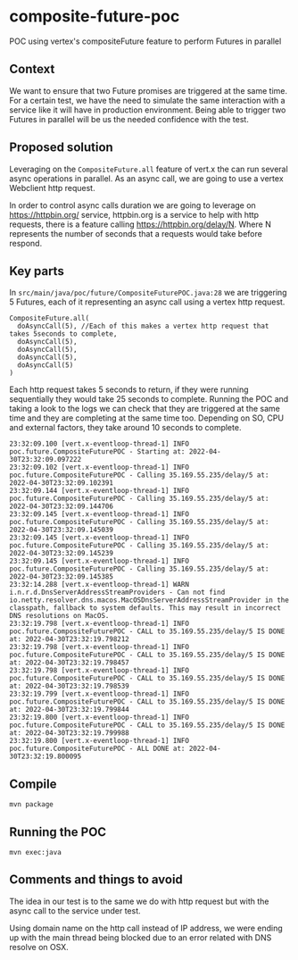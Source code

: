 # composite-future-poc
POC using vertex's compositeFuture feature to perform Futures in parallel

## Context
We want to ensure that two Future promises are triggered at the same time. For a certain test, we have the need to simulate the same interaction with a service like it will have in production environment. Being able to trigger two Futures in parallel will be us the needed confidence with the test.

## Proposed solution 
Leveraging on the `CompositeFuture.all` feature of vert.x the can run several async operations in parallel. 
As an async call, we are going to use a vertex Webclient http request. 

In order to control async calls duration we are going to leverage on https://httpbin.org/ service, httpbin.org is a service to help with http requests, there is a feature calling https://httpbin.org/delay/N. Where N represents the number of seconds that a requests would take before respond.

## Key parts

In `src/main/java/poc/future/CompositeFuturePOC.java:28` we are triggering 5 Futures, each of it representing an async call using a vertex http request. 

    CompositeFuture.all(
      doAsyncCall(5), //Each of this makes a vertex http request that takes 5seconds to complete,
      doAsyncCall(5),
      doAsyncCall(5),
      doAsyncCall(5),
      doAsyncCall(5)
    )

Each http request takes 5 seconds to return, if they were running sequentially they would take 25 seconds to complete. Running the POC and taking a look to the logs we can check that they are triggered at the same time and they are completing at the same time too. 
Depending on SO, CPU and external factors, they take around 10 seconds to complete.
    
    23:32:09.100 [vert.x-eventloop-thread-1] INFO  poc.future.CompositeFuturePOC - Starting at: 2022-04-30T23:32:09.097222
    23:32:09.102 [vert.x-eventloop-thread-1] INFO  poc.future.CompositeFuturePOC - Calling 35.169.55.235/delay/5 at: 2022-04-30T23:32:09.102391
    23:32:09.144 [vert.x-eventloop-thread-1] INFO  poc.future.CompositeFuturePOC - Calling 35.169.55.235/delay/5 at: 2022-04-30T23:32:09.144706
    23:32:09.145 [vert.x-eventloop-thread-1] INFO  poc.future.CompositeFuturePOC - Calling 35.169.55.235/delay/5 at: 2022-04-30T23:32:09.145039
    23:32:09.145 [vert.x-eventloop-thread-1] INFO  poc.future.CompositeFuturePOC - Calling 35.169.55.235/delay/5 at: 2022-04-30T23:32:09.145239
    23:32:09.145 [vert.x-eventloop-thread-1] INFO  poc.future.CompositeFuturePOC - Calling 35.169.55.235/delay/5 at: 2022-04-30T23:32:09.145385
    23:32:14.288 [vert.x-eventloop-thread-1] WARN  i.n.r.d.DnsServerAddressStreamProviders - Can not find io.netty.resolver.dns.macos.MacOSDnsServerAddressStreamProvider in the classpath, fallback to system defaults. This may result in incorrect DNS resolutions on MacOS.
    23:32:19.798 [vert.x-eventloop-thread-1] INFO  poc.future.CompositeFuturePOC - CALL to 35.169.55.235/delay/5 IS DONE  at: 2022-04-30T23:32:19.798212
    23:32:19.798 [vert.x-eventloop-thread-1] INFO  poc.future.CompositeFuturePOC - CALL to 35.169.55.235/delay/5 IS DONE  at: 2022-04-30T23:32:19.798457
    23:32:19.798 [vert.x-eventloop-thread-1] INFO  poc.future.CompositeFuturePOC - CALL to 35.169.55.235/delay/5 IS DONE  at: 2022-04-30T23:32:19.798539
    23:32:19.799 [vert.x-eventloop-thread-1] INFO  poc.future.CompositeFuturePOC - CALL to 35.169.55.235/delay/5 IS DONE  at: 2022-04-30T23:32:19.799844
    23:32:19.800 [vert.x-eventloop-thread-1] INFO  poc.future.CompositeFuturePOC - CALL to 35.169.55.235/delay/5 IS DONE  at: 2022-04-30T23:32:19.799988
    23:32:19.800 [vert.x-eventloop-thread-1] INFO  poc.future.CompositeFuturePOC - ALL DONE at: 2022-04-30T23:32:19.800095

  

## Compile

`mvn package`

## Running the POC
`mvn exec:java`

## Comments and things to avoid
The idea in our test is to the same we do with http request but with the async call to the service under test.

Using domain name on the http call instead of IP address, we were ending up with the main thread being blocked due to an error related with DNS resolve on OSX.  
